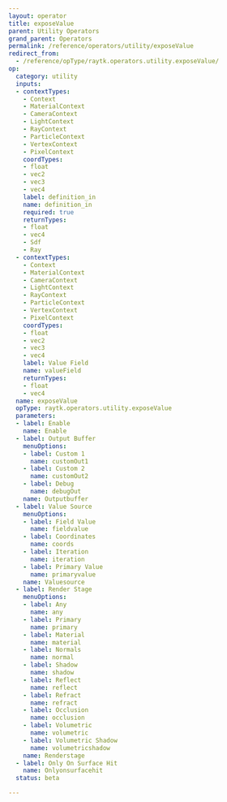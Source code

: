 ```yaml
---
layout: operator
title: exposeValue
parent: Utility Operators
grand_parent: Operators
permalink: /reference/operators/utility/exposeValue
redirect_from:
  - /reference/opType/raytk.operators.utility.exposeValue/
op:
  category: utility
  inputs:
  - contextTypes:
    - Context
    - MaterialContext
    - CameraContext
    - LightContext
    - RayContext
    - ParticleContext
    - VertexContext
    - PixelContext
    coordTypes:
    - float
    - vec2
    - vec3
    - vec4
    label: definition_in
    name: definition_in
    required: true
    returnTypes:
    - float
    - vec4
    - Sdf
    - Ray
  - contextTypes:
    - Context
    - MaterialContext
    - CameraContext
    - LightContext
    - RayContext
    - ParticleContext
    - VertexContext
    - PixelContext
    coordTypes:
    - float
    - vec2
    - vec3
    - vec4
    label: Value Field
    name: valueField
    returnTypes:
    - float
    - vec4
  name: exposeValue
  opType: raytk.operators.utility.exposeValue
  parameters:
  - label: Enable
    name: Enable
  - label: Output Buffer
    menuOptions:
    - label: Custom 1
      name: customOut1
    - label: Custom 2
      name: customOut2
    - label: Debug
      name: debugOut
    name: Outputbuffer
  - label: Value Source
    menuOptions:
    - label: Field Value
      name: fieldvalue
    - label: Coordinates
      name: coords
    - label: Iteration
      name: iteration
    - label: Primary Value
      name: primaryvalue
    name: Valuesource
  - label: Render Stage
    menuOptions:
    - label: Any
      name: any
    - label: Primary
      name: primary
    - label: Material
      name: material
    - label: Normals
      name: normal
    - label: Shadow
      name: shadow
    - label: Reflect
      name: reflect
    - label: Refract
      name: refract
    - label: Occlusion
      name: occlusion
    - label: Volumetric
      name: volumetric
    - label: Volumetric Shadow
      name: volumetricshadow
    name: Renderstage
  - label: Only On Surface Hit
    name: Onlyonsurfacehit
  status: beta

---
```

